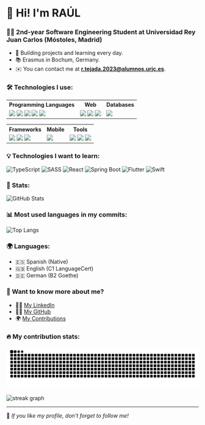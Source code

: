 # 👋 Hi! I'm RAÚL
### 🧑‍💻 2nd-year Software Engineering Student at Universidad Rey Juan Carlos (Móstoles, Madrid)

- 🚀 Building projects and learning every day.
- 📚 Erasmus in Bochum, Germany.
- ✉️ You can contact me at **[r.tejada.2023@alumnos.urjc.es](mailto:r.tejada.2023@alumnos.urjc.es)**.

### 🛠️ Technologies I use:
<table>
  <tr>
    <th>Programming Languages</th>
    <th>Web</th>
    <th>Databases</th>
  </tr>
  <tr>
    <td>
      <img src="https://img.shields.io/badge/-JavaScript-F7DF1E?logo=javascript&logoColor=black" />
      <img src="https://img.shields.io/badge/-Python-3776AB?logo=python&logoColor=white" />
      <img src="https://img.shields.io/badge/-C++-00599C?logo=c%2B%2B&logoColor=white" />
      <img src="https://img.shields.io/badge/-Java-007396?logo=java&logoColor=white" />
      <img src="https://img.shields.io/badge/-Pascal-1E90FF" />
    </td>
    <td>
      <img src="https://img.shields.io/badge/-HTML5-E34F26?logo=html5&logoColor=white" />
      <img src="https://img.shields.io/badge/-CSS3-1572B6?logo=css3&logoColor=white" />
      <img src="https://img.shields.io/badge/-Bootstrap-7952B3?logo=bootstrap&logoColor=white" />
    </td>
    <td>
      <img src="https://img.shields.io/badge/-SQL-4479A1?logo=mysql&logoColor=white" />
    </td>
  </tr>
</table>

<table>
  <tr>
    <th>Frameworks</th>
    <th>Mobile</th>
    <th>Tools</th>
  </tr>
  <tr>
    <td>
      <img src="https://img.shields.io/badge/-Node.js-339933?logo=node.js&logoColor=white" />
      <img src="https://img.shields.io/badge/-Express-000000?logo=express&logoColor=white" />
      <img src="https://img.shields.io/badge/-Mustache-964B00?logo=mustache&logoColor=white" />
    </td>
    <td>
      <img src="https://img.shields.io/badge/-Android%20Studio-3DDC84?logo=android-studio&logoColor=white" />
    </td>
    <td>
      <img src="https://img.shields.io/badge/-Git-F05032?logo=git&logoColor=white" />
      <img src="https://img.shields.io/badge/-GitHub-181717?logo=github&logoColor=white" />
      <img src="https://img.shields.io/badge/-VS%20Code-007ACC?logo=visual-studio-code&logoColor=white" />
    </td>
  </tr>
</table>

### 💡 Technologies I want to learn:
![TypeScript](https://img.shields.io/badge/-TypeScript-3178C6?logo=typescript&logoColor=white) ![SASS](https://img.shields.io/badge/-SASS-CC6699?logo=sass&logoColor=white) ![React](https://img.shields.io/badge/-React-61DAFB?logo=react&logoColor=black) ![Spring Boot](https://img.shields.io/badge/-Spring%20Boot-6DB33F?logo=spring-boot&logoColor=white) ![Flutter](https://img.shields.io/badge/-Flutter-02569B?logo=flutter&logoColor=white) ![Swift](https://img.shields.io/badge/-Swift-FA7343?logo=swift&logoColor=white)

### 🌟 Stats:
![GitHub Stats](https://github-readme-stats.vercel.app/api?username=raultejada24&show_icons=true&theme=radical)

### 📊 Most used languages in my commits:
![Top Langs](https://github-readme-stats.vercel.app/api/top-langs/?username=raultejada24&layout=compact)

### 🌍 Languages:
- 🇪🇸 Spanish (Native)
- 🇬🇧 English (C1 LanguageCert)
- 🇩🇪 German (B2 Goethe)

### 💬 Want to know more about me?
- 🏋️‍♂️ [My LinkedIn](https://www.linkedin.com/in/raúl-tejada-merinero-828ab2320)
- 🧑‍💻 [My GitHub](https://github.com/raultejada24) 
- 🌍 [My Contributions](https://github.com/raultejada24?tab=repositories)

### 🔥 My contribution stats:
![snake gif](https://github.com/raultejada24/raultejada24/blob/output/snake.svg)

<img src="https://streak-stats.demolab.com?user=raultejada24&locale=en&mode=daily&theme=dark&hide_border=false&border_radius=5&order=3" height="220" alt="streak graph" />

---
🌟 *If you like my profile, don't forget to follow me!*
